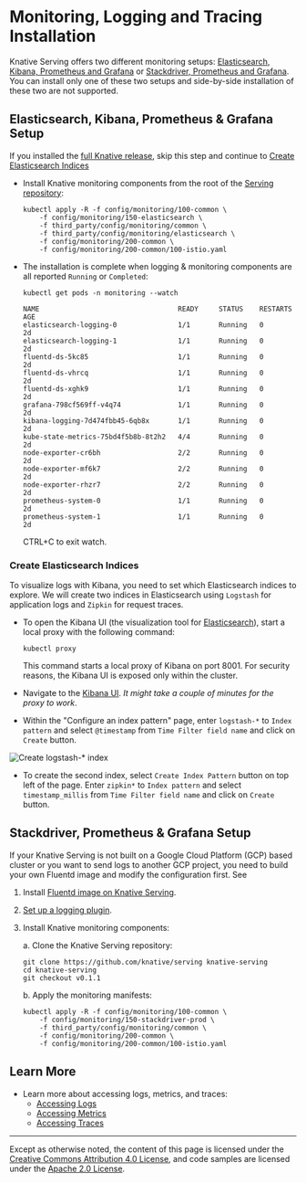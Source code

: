 # Monitoring, Logging and Tracing Installation

Knative Serving offers two different monitoring setups:
[Elasticsearch, Kibana, Prometheus and Grafana](#Elasticsearch,-Kibana,-Prometheus-&-Grafana-Setup)
or
[Stackdriver, Prometheus and Grafana](#Stackdriver,-Prometheus-&-Grafana-Setup).
You can install only one of these two setups and side-by-side installation of
these two are not supported.

## Elasticsearch, Kibana, Prometheus & Grafana Setup

If you installed the
[full Knative release](../install/README.md#Installing-Knative),
skip this step and continue to
[Create Elasticsearch Indices](#Create-Elasticsearch-Indices)

- Install Knative monitoring components from the root of the [Serving repository](https://github.com/knative/serving):

  ```shell
  kubectl apply -R -f config/monitoring/100-common \
      -f config/monitoring/150-elasticsearch \
      -f third_party/config/monitoring/common \
      -f third_party/config/monitoring/elasticsearch \
      -f config/monitoring/200-common \
      -f config/monitoring/200-common/100-istio.yaml
  ```

- The installation is complete when logging & monitoring components are all
  reported `Running` or `Completed`:

  ```shell
  kubectl get pods -n monitoring --watch
  ```

  ```
  NAME                                  READY     STATUS    RESTARTS   AGE
  elasticsearch-logging-0               1/1       Running   0          2d
  elasticsearch-logging-1               1/1       Running   0          2d
  fluentd-ds-5kc85                      1/1       Running   0          2d
  fluentd-ds-vhrcq                      1/1       Running   0          2d
  fluentd-ds-xghk9                      1/1       Running   0          2d
  grafana-798cf569ff-v4q74              1/1       Running   0          2d
  kibana-logging-7d474fbb45-6qb8x       1/1       Running   0          2d
  kube-state-metrics-75bd4f5b8b-8t2h2   4/4       Running   0          2d
  node-exporter-cr6bh                   2/2       Running   0          2d
  node-exporter-mf6k7                   2/2       Running   0          2d
  node-exporter-rhzr7                   2/2       Running   0          2d
  prometheus-system-0                   1/1       Running   0          2d
  prometheus-system-1                   1/1       Running   0          2d
  ```

  CTRL+C to exit watch.

### Create Elasticsearch Indices

To visualize logs with Kibana, you need to set which Elasticsearch indices to explore. We will create two indices in Elasticsearch using `Logstash` for application logs and `Zipkin`
for request traces.

- To open the Kibana UI (the visualization tool for
  [Elasticsearch](https://info.elastic.co)), start a local proxy with the
  following command:

  ```shell
  kubectl proxy
  ```

  This command starts a local proxy of Kibana on port 8001. For security
  reasons, the Kibana UI is exposed only within the cluster.

- Navigate to the
  [Kibana UI](http://localhost:8001/api/v1/namespaces/monitoring/services/kibana-logging/proxy/app/kibana).
  _It might take a couple of minutes for the proxy to work_.

- Within the "Configure an index pattern" page, enter `logstash-*` to
  `Index pattern` and select `@timestamp` from `Time Filter field name` and
  click on `Create` button.

![Create logstash-* index](images/kibana-landing-page-configure-index.png)

- To create the second index, select `Create Index Pattern` button on top left
  of the page. Enter `zipkin*` to `Index pattern` and select `timestamp_millis`
  from `Time Filter field name` and click on `Create` button.


## Stackdriver, Prometheus & Grafana Setup

If your Knative Serving is not built on a Google Cloud Platform (GCP) based
cluster or you want to send logs to another GCP project, you need to build your
own Fluentd image and modify the configuration first. See

1. Install
   [Fluentd image on Knative Serving](https://github.com/knative/serving/blob/master/image/fluentd/README.md).
2. [Set up a logging plugin](setting-up-a-logging-plugin.md).
3. Install Knative monitoring components:

    a. Clone the Knative Serving repository:

      ```shell
      git clone https://github.com/knative/serving knative-serving
      cd knative-serving
      git checkout v0.1.1
      ```

    b. Apply the monitoring manifests:

      ```shell
      kubectl apply -R -f config/monitoring/100-common \
          -f config/monitoring/150-stackdriver-prod \
          -f third_party/config/monitoring/common \
          -f config/monitoring/200-common \
          -f config/monitoring/200-common/100-istio.yaml
      ```

## Learn More

- Learn more about accessing logs, metrics, and traces:
  - [Accessing Logs](./accessing-logs.md)
  - [Accessing Metrics](./accessing-metrics.md)
  - [Accessing Traces](./accessing-traces.md)

---

Except as otherwise noted, the content of this page is licensed under the
[Creative Commons Attribution 4.0 License](https://creativecommons.org/licenses/by/4.0/),
and code samples are licensed under the
[Apache 2.0 License](https://www.apache.org/licenses/LICENSE-2.0).
